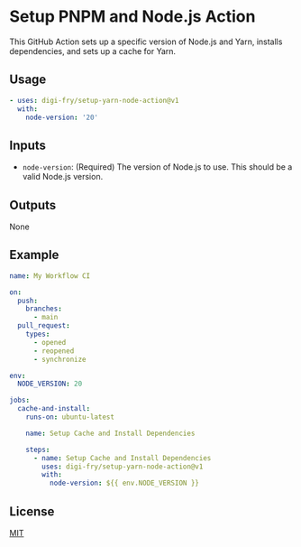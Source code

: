 # Setup PNPM and Node.js Action

This GitHub Action sets up a specific version of Node.js and Yarn, installs dependencies, and sets up a cache for Yarn.

## Usage

```yaml
- uses: digi-fry/setup-yarn-node-action@v1
  with:
    node-version: '20'
```

## Inputs

* `node-version`: (Required) The version of Node.js to use. This should be a valid Node.js version.

## Outputs

None

## Example

```yaml
name: My Workflow CI

on:
  push:
    branches:
      - main
  pull_request:
    types:
      - opened
      - reopened
      - synchronize

env:
  NODE_VERSION: 20

jobs:
  cache-and-install:
    runs-on: ubuntu-latest

    name: Setup Cache and Install Dependencies

    steps:
      - name: Setup Cache and Install Dependencies
        uses: digi-fry/setup-yarn-node-action@v1
        with:
          node-version: ${{ env.NODE_VERSION }}
```

## License

[MIT](LICENSE)
